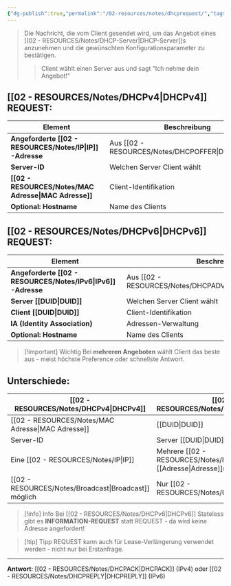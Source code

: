 ```yaml
---
{"dg-publish":true,"permalink":"/02-resources/notes/dhcprequest/","tags":["informatik/netzwerk/ip/ipv4","informatik/netzwerk/ip/ipv6"],"noteIcon":"","updated":"2025-09-15T16:40:26.000+02:00"}
---
```


>Die Nachricht, die vom Client gesendet wird, um das Angebot eines [[02 - RESOURCES/Notes/DHCP-Server\|DHCP-Server]]s anzunehmen und die gewünschten Konfigurationsparameter zu bestätigen.
>>Client wählt einen Server aus und sagt "Ich nehme dein Angebot!"

## [[02 - RESOURCES/Notes/DHCPv4\|DHCPv4]] REQUEST:

| Element                         | Beschreibung                | Beispiel          |
| ------------------------------- | --------------------------- | ----------------- |
| **Angeforderte [[02 - RESOURCES/Notes/IP\|IP]]-Adresse** | Aus [[02 - RESOURCES/Notes/DHCPOFFER\|DHCPOFFER]]           | 192.168.1.100     |
| **Server-ID**                   | Welchen Server Client wählt | 192.168.1.1       |
| **[[02 - RESOURCES/Notes/MAC Adresse\|MAC Adresse]]**             | Client-Identifikation       | aa:bb:cc:dd:ee:ff |
| **Optional: Hostname**          | Name des Clients            | "laptop-max"      |

## [[02 - RESOURCES/Notes/DHCPv6\|DHCPv6]] REQUEST:

| Element                           | Beschreibung                | Beispiel      |
| --------------------------------- | --------------------------- | ------------- |
| **Angeforderte [[02 - RESOURCES/Notes/IPv6\|IPv6]]-Adresse** | Aus [[02 - RESOURCES/Notes/DHCPADVERTISE\|DHCPADVERTISE]]       | 2001:db8::150 |
| **Server [[DUID\|DUID]]**               | Welchen Server Client wählt | DUID-EN       |
| **Client [[DUID\|DUID]]**               | Client-Identifikation       | DUID-LLT      |
| **IA (Identity Association)**     | Adressen-Verwaltung         | IA_NA         |
| **Optional: Hostname**            | Name des Clients            | "laptop-max"  |

>[!important] Wichtig
>Bei **mehreren Angeboten** wählt Client das beste aus - meist höchste Preference oder schnellste Antwort.

## Unterschiede:

| [[02 - RESOURCES/Notes/DHCPv4\|DHCPv4]]            | [[02 - RESOURCES/Notes/DHCPv6\|DHCPv6]]                    |
| --------------------- | ----------------------------- |
| [[02 - RESOURCES/Notes/MAC Adresse\|MAC Adresse]]       | [[DUID\|DUID]]                      |
| Server-ID             | Server [[DUID\|DUID]]               |
| Eine [[02 - RESOURCES/Notes/IP\|IP]]           | Mehrere [[02 - RESOURCES/Notes/IPv6\|IPv6]]-[[Adresse\|Adresse]]n |
| [[02 - RESOURCES/Notes/Broadcast\|Broadcast]] möglich | Nur [[02 - RESOURCES/Notes/Unicast\|Unicast]]               |

>[!info] Info
>Bei [[02 - RESOURCES/Notes/DHCPv6\|DHCPv6]] Stateless gibt es **INFORMATION-REQUEST** statt REQUEST - da wird keine Adresse angefordert!

>[!tip] Tipp
>REQUEST kann auch für Lease-Verlängerung verwendet werden - nicht nur bei Erstanfrage.

---

**Antwort**: [[02 - RESOURCES/Notes/DHCPACK\|DHCPACK]] (IPv4) oder [[02 - RESOURCES/Notes/DHCPREPLY\|DHCPREPLY]] (IPv6)
